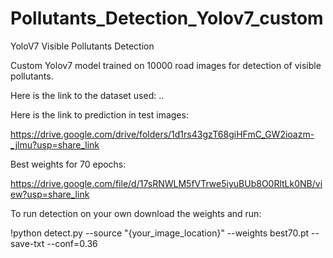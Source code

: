 # Pollutants_Detection_Yolov7_custom
YoloV7 Visible Pollutants Detection

Custom Yolov7 model trained on 10000 road images for detection of visible pollutants.

Here is the link to the dataset used:
..

Here is the link to prediction in test images:

https://drive.google.com/drive/folders/1d1rs43gzT68giHFmC_GW2ioazm-_jlmu?usp=share_link

Best weights for 70 epochs:

https://drive.google.com/file/d/17sRNWLM5fVTrwe5iyuBUb8O0RltLk0NB/view?usp=share_link

To run detection on your own download the weights and run:

!python detect.py --source "{your_image_location}" --weights best70.pt --save-txt --conf=0.36
